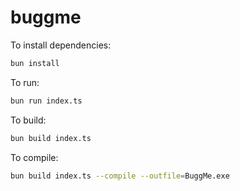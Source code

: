 # buggme

To install dependencies:

```bash
bun install
```

To run:

```bash
bun run index.ts
```

To build:

```bash
bun build index.ts
```

To compile:

```bash
bun build index.ts --compile --outfile=BuggMe.exe
```
